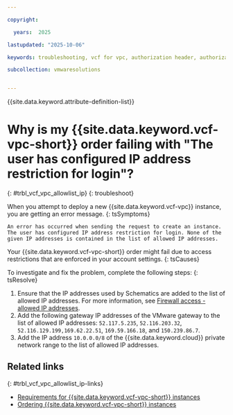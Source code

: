 ```yaml
---

copyright:

  years:  2025

lastupdated: "2025-10-06"

keywords: troubleshooting, vcf for vpc, authorization header, authorization error

subcollection: vmwaresolutions


---
```


{{site.data.keyword.attribute-definition-list}}

# Why is my {{site.data.keyword.vcf-vpc-short}} order failing with "The user has configured IP address restriction for login"?
{: #trbl_vcf_vpc_allowlist_ip}
{: troubleshoot}



When you attempt to deploy a new {{site.data.keyword.vcf-vpc}} instance, you are getting an error message.
{: tsSymptoms}

`An error has occurred when sending the request to create an instance. The user has configured IP address restriction for login. None of the given IP addresses is contained in the list of allowed IP addresses.`

Your {{site.data.keyword.vcf-vpc-short}} order might fail due to access restrictions that are enforced in your account settings.
{: tsCauses}

To investigate and fix the problem, complete the following steps:
{: tsResolve}

1. Ensure that the IP addresses used by Schematics are added to the list of allowed IP addresses. For more information, see [Firewall access - allowed IP addresses](/docs/schematics?topic=schematics-allowed-ipaddresses).
2. Add the following gateway IP addresses of the VMware gateway to the list of allowed IP addresses: `52.117.5.235`, `52.116.203.32`, `52.116.129.199,169.62.22.51`, `169.59.166.18`, and `150.239.86.7`.
3. Add the IP address `10.0.0.0/8` of the {{site.data.keyword.cloud}} private network range to the list of allowed IP addresses.

## Related links
{: #trbl_vcf_vpc_allowlist_ip-links}

* [Requirements for {{site.data.keyword.vcf-vpc-short}} instances](/docs/vmwaresolutions?topic=vmwaresolutions-vpc-vcf-order-req)
* [Ordering {{site.data.keyword.vcf-vpc-short}} instances](/docs/vmwaresolutions?topic=vmwaresolutions-vpc-vcf-ordering)
